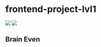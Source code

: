 # frontend-project-lvl1
<a href="https://codeclimate.com/github/codeclimate/codeclimate/maintainability"><img src="https://api.codeclimate.com/v1/badges/a99a88d28ad37a79dbf6/maintainability" /></a> <a href="https://travis-ci.com/TeemourA/frontend-project-lvl1.svg?branch=master"><img src="https://travis-ci.org/TeemourA/frontend-project-lvl1.svg?branch=master" /></a>

## Brain Even ##
<a href="https://asciinema.org/a/qQN8gWrsIwOZBwjed8EroIHSC.svg"> <source src="https://asciinema.org/a/qQN8gWrsIwOZBwjed8EroIHSC" /></a>